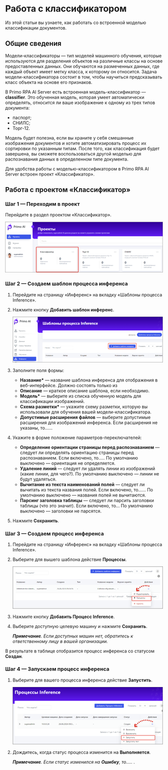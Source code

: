 # Работа с классификатором
Из этой статьи вы узнаете, как работать со встроенной моделью классификации документов. 

## Общие сведения
Модели-классификаторы — тип моделей машинного обучения, которые используются для разделения объектов на различные классы на основе предоставленных данных. Они обучаются на размеченных данных, где каждый объект имеет метку класса, к которому он относится. Задача модели-классификатора состоит в том, чтобы научиться предсказывать класс объекта на основе его признаков.

В Primo RPA AI Server есть встроенная модель-классификатор — **classifier**. Это обученная модель, которая умеет автоматически определять, относится ли ваше изображение к одному из трех типов документа:
* паспорт;
* СНИЛС;
* Торг-12.

Модель будет полезна, если вы храните у себя смешанные изображения документов и хотите автоматизировать процесс их сортировки по указанным типам. После того, как классификация будет завершена, вы сможете воспользоваться другой моделью для распознавания данных в определенном типе документа.

Для удобства работы с моделью-классификатором в Primo RPA AI Server встроен проект «Классификатор».


## Работа с проектом «Классификатор»

### Шаг 1 — Переходим в проект

Перейдите в раздел проектом «Классификатор».

![](<../../../.gitbook/assets1/primo-ai/go-to-classifier.png>)

### Шаг 2 — Создаем шаблон процесса инференса

1. Перейдите на страницу «Инференс» на вкладку «Шаблоны процесса Inference».
1. Нажмите кнопку **Добавить шаблон инференс**.

   ![](<../../../.gitbook/assets1/primo-ai/class-add-inftemplate.png>)

1. Заполните поля формы:
   * **Название\*** — название шаблона инференса для отображения в веб-интерфейсе. Должно состоять только из 
   * **Описание** — краткое описание шаблона, если необходимо.
   * **Модель\*** — выберите из списка обученную модель для классификации изображений.
   * **Схема разметки\*** — укажите схему разметки, которую вы использовали для обучения вашей модели-классификатора.
   * **Допустимые расширения файлов** — выберите допустимые расширения для изображений инференса. Если расширения не указаны, то......
1. Укажите в форме положение параметров-переключателей:
   * **Определение ориентации страницы перед распознаванием** — следует ли определять ориентацию страницы перед распознаванием. Если включено, то..... По умолчанию выключено — ориентация не определяется.
   * **Удаление линий** — следует ли удалять линии из изображений (какие линии, для чего?). По умолчанию выключено — линии не будут удаляться.
   * **Вычитание из текста наименований полей** — следует ли вычитать из текста названия полей. Если включено, то......   По умолчанию выключено — названия полей не вычитаются.
   * **Парсинг заголовка таблицы** — следует ли парсить заголовки таблицы (что это значит). Если включено, то... По умолчанию выключено — заголовки не парсятся.

1. Нажмите **Сохранить**.



### Шаг 3 — Создаем процесс инференса

1. Перейдите на страницу «Инференс» на вкладку «Шаблоны процесса Inference».
1. Выберите для вышего шаблона действие **Процессы**.

   ![](<../../../.gitbook/assets1/primo-ai/class-goto-infprocess.png>)

1. Нажмите кнопку **Добавить Процесс Inference**.
1. Выберите доступную целевую машину и нажмите **Сохранить**.

   ***Примечание**. Если доступных машин нет, обратитесь к ответственному лицу в вашей организации.*

В результате в таблице отобразится процесс инференса со статусом **Создан**.


### Шаг 4 — Запускаем процесс инференса

1. Выберите для вашего процесса инференса действие **Запустить**.

   ![](<../../../.gitbook/assets1/primo-ai/class-run-inferece-process.png>)

1. Дождитесь, когда статус процесса изменится на **Выполняется**. 

   ***Примечание**. Если статус изменился на **Ошибку**, то.....  .*
